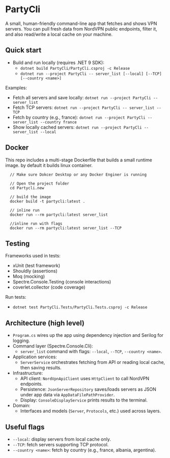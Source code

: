 # PartyCli

A small, human-friendly command-line app that fetches and shows VPN servers. You can pull fresh data from NordVPN public endpoints, filter it, and also read/write a local cache on your machine.

## Quick start
- Build and run locally (requires .NET 9 SDK):
  - `dotnet build PartyCli/PartyCli.csproj -c Release`
  - `dotnet run --project PartyCli -- server_list [--local] [--TCP] [--country <name>]`

Examples:
- Fetch all servers and save locally: `dotnet run --project PartyCli -- server_list`
- Fetch TCP servers: `dotnet run --project PartyCli -- server_list --TCP`
- Fetch by country (e.g., france): `dotnet run --project PartyCli -- server_list --country france`
- Show locally cached servers: `dotnet run --project PartyCli -- server_list --local`

## Docker
This repo includes a multi-stage Dockerfile that builds a small runtime image. by default it builds linux container.

  ```
    // Make sure Dokcer Desktop or any Docker Enginer is running
    
    // Open the project folder
    cd Partycli.new
    
    // build the image
    docker build -t partycli:latest .
    
    // inline run
    docker run --rm partycli:latest server_list
    
    //inline run with flags
    docker run --rm partycli:latest server_list --TCP
  ```
## Testing
Frameworks used in tests:
- xUnit (test framework)
- Shouldly (assertions)
- Moq (mocking)
- Spectre.Console.Testing (console interactions)
- coverlet.collector (code coverage)

Run tests:
- `dotnet test PartyCli.Tests/PartyCli.Tests.csproj -c Release`

## Architecture (high level)
- `Program.cs` wires up the app using dependency injection and Serilog for logging.
- Command layer (Spectre.Console.Cli):
  - `server_list` command with flags: `--local`, `--TCP`, `--country <name>`.
- Application services:
  - `ServerService` orchestrates fetching from API or reading local cache, then saving results.
- Infrastructure:
  - API client: `NordVpnApiClient` uses `HttpClient` to call NordVPN endpoints.
  - Persistence: `JsonServerRepository` saves/loads servers as JSON under app data via `AppDataFilePathProvider`.
  - Display: `ConsoleDisplayService` prints results to the terminal.
- Domain:
  - Interfaces and models (`Server`, `Protocols`, etc.) used across layers.

## Useful flags
- `--local`: display servers from local cache only.
- `--TCP`: fetch servers supporting TCP protocol.
- `--country <name>`: fetch by country (e.g., france, albania, argentina).
